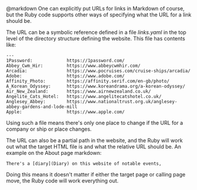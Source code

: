 @markdown
One can explicitly put URLs for links in Markdown of course, but the Ruby
code supports other ways of specifying what the URL for a link should be.

The URL can be a symbolic reference defined in a file *links.yaml* in the
top level of the directory structure defining the website. This file has
contents like:

~~~
---
1Password:             https://1password.com/
Abbey_Cwm_Hir:         https://www.abbeycwmhir.com/
Arcadia:               https://www.pocruises.com/cruise-ships/arcadia/
Adobe:                 https://www.adobe.com/
Affinity_Photo:        https://affinity.serif.com/en-gb/photo/
A_Korean_Odyssey:      https://www.koreandrama.org/a-korean-odyssey/
Air_New_Zealand:       https://www.airnewzealand.co.uk/
Angelite_Cats_Hotel:   https://www.angelitecatshotel.co.uk/
Anglesey_Abbey:        https://www.nationaltrust.org.uk/anglesey-abbey-gardens-and-lode-mill
Apple:                 https://www.apple.com/
~~~

Using such a file means there's only one place to change if the URL for
a company or ship or place changes.

The URL can also be a partial path in the website, and the Ruby
will work out what the target HTML file is and what the relative URL
should be. An example on the About page markdown:

~~~
There's a [diary](Diary) on this website of notable events,
~~~

Doing this means it doesn't matter if either the target page or
calling page move, the Ruby code will work everything out.
